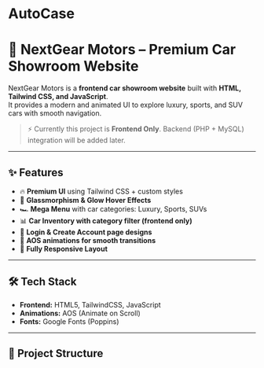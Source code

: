 # AutoCase
# 🚗 NextGear Motors – Premium Car Showroom Website  

NextGear Motors is a **frontend car showroom website** built with **HTML, Tailwind CSS, and JavaScript**.  
It provides a modern and animated UI to explore luxury, sports, and SUV cars with smooth navigation.  

> ⚡ Currently this project is **Frontend Only**. Backend (PHP + MySQL) integration will be added later.  

---

## ✨ Features  

- 🔥 **Premium UI** using Tailwind CSS + custom styles  
- 🎨 **Glassmorphism & Glow Hover Effects**  
- 🏎️ **Mega Menu** with car categories: Luxury, Sports, SUVs  
- 📊 **Car Inventory with category filter (frontend only)**  
- 👤 **Login & Create Account page designs**  
- 🎥 **AOS animations for smooth transitions**  
- 📱 **Fully Responsive Layout**  

---

## 🛠️ Tech Stack  

- **Frontend:** HTML5, TailwindCSS, JavaScript  
- **Animations:** AOS (Animate on Scroll)  
- **Fonts:** Google Fonts (Poppins)  

---

## 📂 Project Structure  

